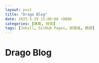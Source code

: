 ```yaml
---
layout: post
title: "Drago Blog"
date: 2025-5-29 15:00:00 +0800
categories: [專案, 技術]
tags: [Jekyll, GitHub Pages, 部落格, 開源]
---
```


# Drago Blog 

